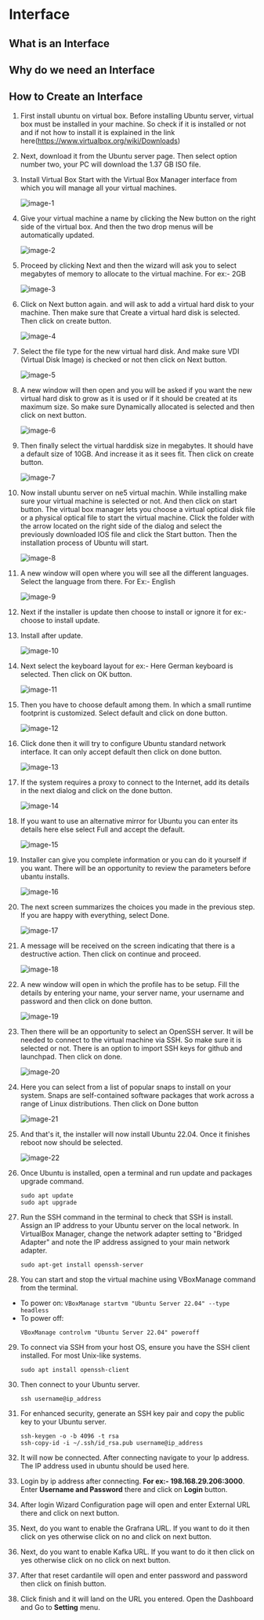# Interface

## What is an Interface
## Why do we need an Interface
## How to Create an Interface
1. First install ubuntu on virtual box. Before installing Ubuntu server, virtual box must be installed in your machine. So check if it is installed or not and if not how to install it is explained in the link here(https://www.virtualbox.org/wiki/Downloads)
2. Next, download it from the Ubuntu server page. Then select option number two, your PC will download the 1.37 GB ISO file.
3. Install Virtual Box Start with the Virtual Box Manager interface from which you will manage all your virtual machines.

    ![image-1](https://github.com/Nancypatel1103/ComplianceClient/assets/153616269/7424acac-f202-4fae-ae69-05b2765a96dd)

4. Give your virtual machine a name by clicking the New button on the right side of the virtual box. And then the two drop menus will be automatically updated.

    ![image-2](https://github.com/Nancypatel1103/ComplianceClient/assets/153616269/c544c686-cc7b-4cc7-a70c-587c13c3fd3f)

5. Proceed by clicking Next and then the wizard will ask you to select megabytes of memory to allocate to the virtual machine. For ex:- 2GB

    ![image-3](https://github.com/Nancypatel1103/ComplianceClient/assets/153616269/e1fdbfe2-5237-4f13-86e1-f6414aa3d841)

6. Click on Next button again. and will ask to add a virtual hard disk to your machine. Then make sure that Create a virtual hard disk is selected. Then click on create button.

    ![image-4](https://github.com/Nancypatel1103/ComplianceClient/assets/153616269/879dcdd5-9f23-4fe9-b0cf-9c54a18a2c8c)

7. Select the file type for the new virtual hard disk. And make sure VDI (Virtual Disk Image) is checked or not then click on Next button.

    ![image-5](https://github.com/Nancypatel1103/ComplianceClient/assets/153616269/c93b7166-2244-45da-bd90-9e30c8a62125)

8. A new window will then open and you will be asked if you want the new virtual hard disk to grow as it is used or if it should be created at its maximum size. So make sure Dynamically allocated is selected and then click on next button.

    ![image-6](https://github.com/Nancypatel1103/ComplianceClient/assets/153616269/9fa01ddd-d4fc-4057-8604-d56ff119b124)

9. Then finally select the virtual harddisk size in megabytes. It should have a default size of 10GB. And increase it as it sees fit. Then click on create button.

    ![image-7](https://github.com/Nancypatel1103/ComplianceClient/assets/153616269/b5c47fa8-03d3-40a2-806c-3780419204b1)

10. Now install ubuntu server on ne5 virtual machin. While installing make sure your virtual machine is selected or not. And then click on start button. The virtual box manager lets you choose a virtual optical disk file or a physical optical file to start the virtual machine. Click the folder with the arrow located on the right side of the dialog and select the previously downloaded IOS file and click the Start button. Then the installation process of Ubuntu will start.

    ![image-8](https://github.com/Nancypatel1103/ComplianceClient/assets/153616269/7cc7ad8b-c15f-40e3-81b4-360c2f7c1a57)

11. A new window will open where you will see all the different languages. Select the language from there. For Ex:- English

    ![image-9](https://github.com/Nancypatel1103/ComplianceClient/assets/153616269/eacf8a98-cbf6-4001-b82d-896336481cfd)

12. Next if the installer is update then choose to install or ignore it for ex:- choose to install update.
13. Install after update.

    ![image-10](https://github.com/Nancypatel1103/ComplianceClient/assets/153616269/bf0c9646-32eb-400f-8ffa-dfc7d39b6c10)

14. Next select the keyboard layout for ex:- Here German keyboard is selected. Then click on OK button.

    ![image-11](https://github.com/Nancypatel1103/ComplianceClient/assets/153616269/31de024b-095b-4996-add8-3837f9278aa0)

15. Then you have to choose default among them. In which a small runtime footprint is customized. Select default and click on done button.

    ![image-12](https://github.com/Nancypatel1103/ComplianceClient/assets/153616269/9bc72874-e467-4ee6-ad84-38a31650a99d)

16. Click done then it will try to configure Ubuntu standard network interface. It can only accept default then click on done button.

    ![image-13](https://github.com/Nancypatel1103/ComplianceClient/assets/153616269/7abfa309-b205-411f-8ba4-1ef2abb321ba)

17. If the system requires a proxy to connect to the Internet, add its details in the next dialog and click on the done button.

    ![image-14](https://github.com/Nancypatel1103/ComplianceClient/assets/153616269/8c2145ec-0923-4478-be34-949de9ce1167)

18. If you want to use an alternative mirror for Ubuntu you can enter its details here else select Full and accept the default.

    ![image-15](https://github.com/Nancypatel1103/ComplianceClient/assets/153616269/dd0cc996-1807-499a-9c53-984c62eaa632)

19. Installer can give you complete information or you can do it yourself if you want. There will be an opportunity to review the parameters before ubantu installs.

    ![image-16](https://github.com/Nancypatel1103/ComplianceClient/assets/153616269/8ce818fa-77f1-4cab-b68b-3e84aac84e3c)

20. The next screen summarizes the choices you made in the previous step. If you are happy with everything, select Done.

    ![image-17](https://github.com/Nancypatel1103/ComplianceClient/assets/153616269/e1781583-2234-4fac-8eba-5a1e9daa9eae)

21. A message will be received on the screen indicating that there is a destructive action. Then click on continue and proceed.

    ![image-18](https://github.com/Nancypatel1103/ComplianceClient/assets/153616269/c7072095-82c8-4fed-b9b4-37a20b7e7720)

22. A new window will open in which the profile has to be setup. Fill the details by entering your name, your server name, your username and password and then click on done button.

    ![image-19](https://github.com/Nancypatel1103/ComplianceClient/assets/153616269/c59a0d5f-a678-43f7-8ba7-97eacb9150a4)

23. Then there will be an opportunity to select an OpenSSH server. It will be needed to connect to the virtual machine via SSH. So make sure it is selected or not. There is an option to import SSH keys for github and launchpad. Then click on done.

    ![image-20](https://github.com/Nancypatel1103/ComplianceClient/assets/153616269/f49a8752-90ce-451b-b7fd-401476033834)

24. Here you can select from a list of popular snaps to install on your system. Snaps are self-contained software packages that work across a range of Linux distributions. Then click on Done button

    ![image-21](https://github.com/Nancypatel1103/ComplianceClient/assets/153616269/95fefb04-cac2-49b1-93d7-5c66f3738255)

25. And that's it, the installer will now install Ubuntu 22.04. Once it finishes reboot now should be selected.

    ![image-22](https://github.com/Nancypatel1103/ComplianceClient/assets/153616269/780ad35f-dee6-4328-a75c-e889330db5c8)

26. Once Ubuntu is installed, open a terminal and run update and packages upgrade command.
    ```
    sudo apt update
    sudo apt upgrade
    ```
27. Run the SSH command in the terminal to check that SSH is install. Assign an IP address to your Ubuntu server on the local network. In VirtualBox Manager, change the network adapter setting to "Bridged Adapter" and note the IP address assigned to your main network adapter.

    ```
    sudo apt-get install openssh-server
    ```

28. You can start and stop the virtual machine using VBoxManage command from the terminal.
   - To power on:
    ```
    VBoxManage startvm "Ubuntu Server 22.04" --type headless
    ```
   - To power off:
     ```
     VBoxManage controlvm "Ubuntu Server 22.04" poweroff
     ```

29. To connect via SSH from your host OS, ensure you have the SSH client installed. For most Unix-like systems.
    ```
    sudo apt install openssh-client
    ```
30. Then connect to your Ubuntu server.
    ```
    ssh username@ip_address
    ```

31. For enhanced security, generate an SSH key pair and copy the public key to your Ubuntu server.
    ```
    ssh-keygen -o -b 4096 -t rsa
    ssh-copy-id -i ~/.ssh/id_rsa.pub username@ip_address
    ```
32. It will now be connected. After connecting navigate to your Ip address. The IP address used in ubuntu should be used here.
33. Login by ip address after connecting. **For ex:- 198.168.29.206:3000**. Enter **Username and Password** there and click on **Login** button.
34. After login Wizard Configuration page will open and enter External URL there and click on next button.
35. Next, do you want to enable the Grafrana URL. If you want to do it then click on yes otherwise click on no and click on next button.
36. Next, do you want to enable Kafka URL. If you want to do it then click on yes otherwise click on no click on next button.
37. After that reset cardantile will open and enter password and password then click on finish button.
38. Click finish and it will land on the URL you entered. Open the Dashboard and Go to **Setting** menu.


